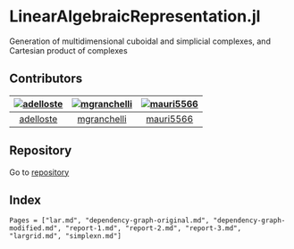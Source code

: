 # LinearAlgebraicRepresentation.jl

Generation of multidimensional cuboidal and simplicial complexes, and Cartesian product of complexes

## Contributors

[![adelloste](https://avatars.githubusercontent.com/u/29163287?v=4&s=117)](https://github.com/adelloste) |[![mgranchelli](https://avatars.githubusercontent.com/u/45238718?v=4&s=117)](https://github.com/mgranchelli) |[![mauri5566](https://avatars.githubusercontent.com/u/80046977?v=4&s=117)](https://github.com/mauri5566) |
:---: |:---: |:---: |
[adelloste](https://github.com/adelloste) |[mgranchelli](https://github.com/mgranchelli) |[mauri5566](https://github.com/mauri5566)

## Repository

Go to [repository](https://github.com/adelloste/LinearAlgebraicRepresentation.jl)

## Index

```@contents
Pages = ["lar.md", "dependency-graph-original.md", "dependency-graph-modified.md", "report-1.md", "report-2.md", "report-3.md", "largrid.md", "simplexn.md"]
```